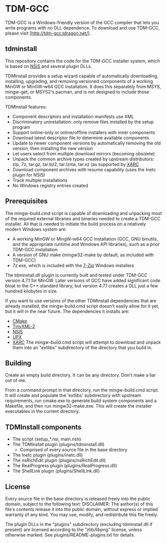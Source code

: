 # TDM-GCC

TDM-GCC is a Windows-friendly version of the GCC compiler that lets you write
programs with no DLL dependence. To download and use TDM-GCC, please visit
[http://tdm-gcc.tdragon.net/].


## tdminstall

This repository contains the code for the TDM-GCC installer system, which is
based on [NSIS](https://nsis.sourceforge.io/) and several plugin DLLs.

TDMInstall provides a setup wizard capable of automatically downloading,
installing, upgrading, and removing versioned components of a working MinGW
or MinGW-w64 GCC installation. It does this separately from MSYS, mingw-get,
or MSYS2's pacman, and is not designed to include those components.

TDMInstall features:
* Component descriptors and installation manifests use XML
* Discriminatory uninstallation: only remove files installed by the setup
    program
* Support online-only or online/offline installers with inner components
* Download latest descriptor file to determine available components
* Update to newer component versions by automatically removing the old
    version, then installing the new version
* Let users select from multiple download mirrors (becoming obsolete)
* Unpack the common archive types created by upstream distributors:
    zip, 7z, tar.gz, tar.bz2, tar.lzma, tar.xz (as supported by
    [XARC](https://github.com/jmeubank/xarc)
* Download component archives with resume capability (uses the Inetc plugin
    for NSIS)
* Track multiple installations
* No Windows registry entries created


## Prerequisites

The mingw-build.cmd script is capable of downloading and unpacking most of the
required external libraries and binaries needed to create a TDM-GCC installer.
All that is needed to initiate the build process on a relatively modern Windows
system are:
* A working MinGW or MingW-w64 GCC installation (GCC, GNU binutils, and the
    appropriate runtime and Windows API libraries), such as a prior TDM-GCC
    installation
* A version of GNU make (mingw32-make by default, as included with TDM-GCC)
* 7z.exe, which is included with the [7-Zip](https://www.7-zip.org/) Windows
    installers

The tdminstall.dll plugin is currently built and tested under TDM-GCC version
4.7.1 for MinGW. Later versions of GCC have added significant code bloat
to the C++ standard library, but version 4.7.1 creates a DLL just a few
hundred kilobytes in size.

If you want to use versions of the other TDMInstall dependencies that are
already installed, the mingw-build.cmd script doesn't easily allow for it yet,
but it will in the near future. The dependencies it installs are:
* [CMake](https://cmake.org/)
* [TinyXML-2](https://github.com/leethomason/tinyxml2)
* [NSIS](https://nsis.sourceforge.io/)
* [UPX](https://github.com/upx/upx)
* [XARC](https://github.com/jmeubank/xarc)
The mingw-build.cmd script will attempt to download and unpack them into an
"extlibs" subdirectory of the directory that you build in.


## Building

Create an empty build directory. It can be any directory. Don't make a liar
out of me.

From a command prompt in that directory, run the mingw-build.cmd script. It
will create and populate the 'extlibs' subdirectory with upstream requirements,
run cmake.exe to generate build system components and a Makefile, and then run
mingw32-make.exe. This will create the installer executables in the current
directory.


## TDMInstall components

* The script (setup_*.nsi, main.nsh)
* The TDMInstall plugin (plugins/tdminstall.dll)
    - Comprised of every source file in the base directory
* The Inetc plugin (plugins/inetc.dll)
* The nsRichEdit plugin (plugins/nsRichEdit.dll)
* The RealProgress plugin (plugins/RealProgress.dll)
* The ShellLink plugin (plugins/ShellLink.dll)


## License

Every source file in the base directory is released freely into the public
domain, subject to the following text:
   DISCLAIMER:
   The author(s) of this file's contents release it into the public domain,
   without express or implied warranty of any kind. You may use, modify, and
   redistribute this file freely.

The plugin DLLs in the "plugins" subdirectory (excluding tdminstall.dll if
present) are licensed according to the "zlib/libpng" license, unless otherwise
marked. See plugins/README-plugins.txt for details.

